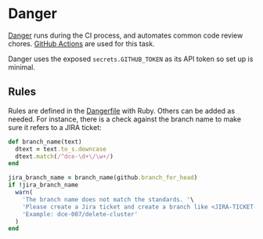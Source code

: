 # Danger

[Danger](https://github.com/danger/danger) runs during the CI process, and automates common code review chores. [GitHub Actions](../.github/workflows/danger.yml) are used for this task.

Danger uses the exposed `secrets.GITHUB_TOKEN` as its API token so set up is minimal.

## Rules

Rules are defined in the [Dangerfile](../Dangerfile) with Ruby. Others can be added as needed. For instance, there is a check against the branch name to make sure it refers to a JIRA ticket:

```ruby
def branch_name(text)
  dtext = text.to_s.downcase
  dtext.match(/^dce-\d+\/\w+/)
end

jira_branch_name = branch_name(github.branch_for_head)
if !jira_branch_name
  warn(
    'The branch name does not match the standards. '\
    'Please create a Jira ticket and create a branch like <JIRA-TICKET-ID>/<FEATURE-BUG-NAME>. ' \
    'Example: dce-007/delete-cluster'
  )
end
```
